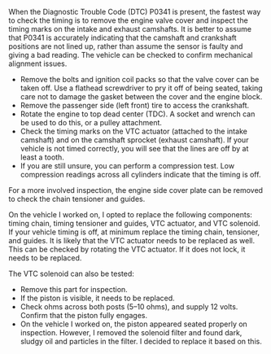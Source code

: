 When the Diagnostic Trouble Code (DTC) P0341 is present, the fastest way to check the timing is to remove the engine valve cover and inspect the timing marks on the intake and exhaust camshafts. It is better to assume that P0341 is accurately indicating that the camshaft and crankshaft positions are not lined up, rather than assume the sensor is faulty and giving a bad reading. The vehicle can be checked to confirm mechanical alignment issues.

- Remove the bolts and ignition coil packs so that the valve cover can be taken off. Use a flathead screwdriver to pry it off of being seated, taking care not to damage the gasket between the cover and the engine block.  
- Remove the passenger side (left front) tire to access the crankshaft.  
- Rotate the engine to top dead center (TDC). A socket and wrench can be used to do this, or a pulley attachment.  
- Check the timing marks on the VTC actuator (attached to the intake camshaft) and on the camshaft sprocket (exhaust camshaft). If your vehicle is not timed correctly, you will see that the lines are off by at least a tooth.  
- If you are still unsure, you can perform a compression test. Low compression readings across all cylinders indicate that the timing is off.
 

For a more involved inspection, the engine side cover plate can be removed to check the chain tensioner and guides.

On the vehicle I worked on, I opted to replace the following components: timing chain, timing tensioner and guides, VTC actuator, and VTC solenoid. If your vehicle timing is off, at minimum replace the timing chain, tensioner, and guides. It is likely that the VTC actuator needs to be replaced as well. This can be checked by rotating the VTC actuator. If it does not lock, it needs to be replaced.

The VTC solenoid can also be tested:

- Remove this part for inspection.  
- If the piston is visible, it needs to be replaced.  
- Check ohms across both posts (5–10 ohms), and supply 12 volts. Confirm that the piston fully engages.  
- On the vehicle I worked on, the piston appeared seated properly on inspection. However, I removed the solenoid filter and found dark, sludgy oil and particles in the filter. I decided to replace it based on this.
